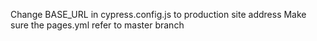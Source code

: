 Change BASE_URL in cypress.config.js to production site address
Make sure the pages.yml refer to master branch